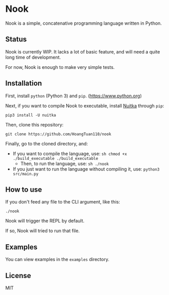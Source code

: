 # Nook

Nook is a simple, concatenative programming language written in Python.

## Status

Nook is currently WIP. It lacks a lot of basic feature, and will need a quite long time of development.

For now, Nook is enough to make very simple tests.

## Installation

First, install `python` (Python 3) and `pip`. (https://www.python.org)

Next, if you want to compile Nook to executable, install [Nuitka](https://nuitka.net) through `pip`:

```
pip3 install -U nuitka
```

Then, clone this repository:

```
git clone https://github.com/HoangTuan110/nook
```

Finally, go to the cloned directory, and:
- If you want to compile the language, use:
		```sh
		chmod +x ./build_executable
		./build_executable
		```
	- Then, to run the language, use:
			```sh
			./nook
			```
- If you just want to run the language without compiling it, use:
		```
		python3 src/main.py
		```

## How to use

If you don't feed any file to the CLI argument, like this:

```
./nook
```

Nook will trigger the REPL by default.

If so, Nook will tried to run that file.

## Examples

You can view examples in the `examples` directory.

## License

MIT
